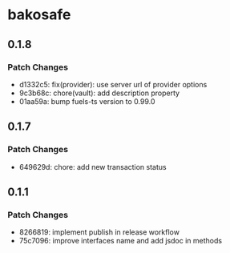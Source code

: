 # bakosafe

## 0.1.8

### Patch Changes

- d1332c5: fix(provider): use server url of provider options
- 9c3b68c: chore(vault): add description property
- 01aa59a: bump fuels-ts version to 0.99.0

## 0.1.7

### Patch Changes

- 649629d: chore: add new transaction status

## 0.1.1

### Patch Changes

- 8266819: implement publish in release workflow
- 75c7096: improve interfaces name and add jsdoc in methods
